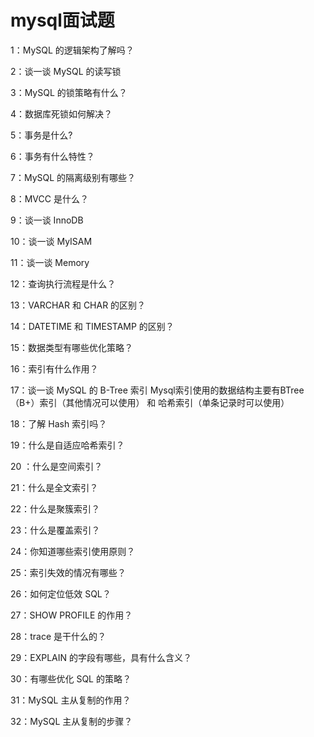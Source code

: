 # mysql面试题

1：MySQL 的逻辑架构了解吗？

2：谈一谈 MySQL 的读写锁

3：MySQL 的锁策略有什么？

4：数据库死锁如何解决？

5：事务是什么?

6：事务有什么特性？

7：MySQL 的隔离级别有哪些？

8：MVCC 是什么？

9：谈一谈 InnoDB

10：谈一谈 MyISAM

11：谈一谈 Memory

12：查询执行流程是什么？

13：VARCHAR 和 CHAR 的区别？

14：DATETIME 和 TIMESTAMP 的区别？

15：数据类型有哪些优化策略？

16：索引有什么作用？

17：谈一谈 MySQL 的 B-Tree 索引
Mysql索引使用的数据结构主要有BTree（B+）索引（其他情况可以使用） 和 哈希索引（单条记录时可以使用）


18：了解 Hash 索引吗？

19：什么是自适应哈希索引？

20 ：什么是空间索引？

21：什么是全文索引？

22：什么是聚簇索引？

23：什么是覆盖索引？

24：你知道哪些索引使用原则？

25：索引失效的情况有哪些？

26：如何定位低效 SQL？

27：SHOW PROFILE 的作用？

28：trace 是干什么的？

29：EXPLAIN 的字段有哪些，具有什么含义？

30：有哪些优化 SQL 的策略？

31：MySQL 主从复制的作用？

32：MySQL 主从复制的步骤？